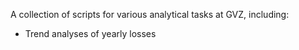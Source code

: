 A collection of scripts for various analytical tasks at GVZ, including:

- Trend analyses of yearly losses

